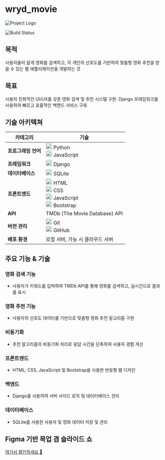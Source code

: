# wryd_movie

![Project Logo]([https://via.placeholder.com/150](https://github.com/air4sss/wryd_movie/blob/main/logo_rmbg.jpg))

![Build Status](https://img.shields.io/badge/build-passing-brightgreen)

## 목적
사용자들이 쉽게 영화를 검색하고, 각 개인의 선호도를 기반하여 맞춤형 영화 추천을 받을 수 있는 웹 애플리케이션을 개발하는 것

## 목표
사용자 친화적인 UI/UX를 갖춘 영화 검색 및 추천 시스템 구현. Django 프레임워크를 사용하여 빠르고 효율적인 백엔드 서비스 구축

## 기술 아키텍쳐

| 카테고리      | 기술                                                                                                                                                 |
|----------------|------------------------------------------------------------------------------------------------------------------------------------------------------|
| **프로그래밍 언어** | <img src="https://www.python.org/static/community_logos/python-logo.png" alt="Python" width="20"/> Python <br> <img src="https://upload.wikimedia.org/wikipedia/commons/6/6a/JavaScript-logo.png" alt="JavaScript" width="20"/> JavaScript |
| **프레임워크** | <img src="https://static.djangoproject.com/img/logos/django-logo-negative.png" alt="Django" width="20"/> Django                                      |
| **데이터베이스** | <img src="https://upload.wikimedia.org/wikipedia/commons/9/97/Sqlite-square-icon.svg" alt="SQLite" width="20"/> SQLite                             |
| **프론트엔드**  | <img src="https://upload.wikimedia.org/wikipedia/commons/6/61/HTML5_logo_and_wordmark.svg" alt="HTML" width="20"/> HTML <br> <img src="https://upload.wikimedia.org/wikipedia/commons/d/d5/CSS3_logo_and_wordmark.svg" alt="CSS" width="20"/> CSS <br> <img src="https://upload.wikimedia.org/wikipedia/commons/6/6a/JavaScript-logo.png" alt="JavaScript" width="20"/> JavaScript <br> <img src="https://upload.wikimedia.org/wikipedia/commons/b/b2/Bootstrap_logo.svg" alt="Bootstrap" width="20"/> Bootstrap |
| **API**        | TMDb (The Movie Database) API |
| **버전 관리**   | <img src="https://git-scm.com/images/logos/downloads/Git-Logo-2Color.png" alt="Git" width="20"/> Git <br> <img src="https://github.githubassets.com/images/modules/logos_page/GitHub-Mark.png" alt="GitHub" width="20"/> GitHub |
| **배포 환경**   | 로컬 서버, 가능 시 클라우드 서버                                                                                                                   |

## 주요 기능 & 기술

### 영화 검색 기능
- 사용자가 키워드를 입력하여 TMDb API를 통해 영화를 검색하고, 실시간으로 결과를 표시

### 영화 추천 기능
- 사용자의 선호도 데이터를 기반으로 맞춤형 영화 추천 알고리즘 구현

### 비동기화
- 추천 알고리즘의 비동기화 처리로 응답 시간을 단축하여 사용자 경험 개선

### 프론트엔드
- HTML, CSS, JavaScript 및 Bootstrap을 사용한 반응형 웹 디자인

### 백엔드
- Django를 사용하여 서버 사이드 로직 및 데이터베이스 관리

### 데이터베이스
- SQLite를 사용한 사용자 및 영화 데이터 저장 및 관리

## Figma 기반 목업 겸 슬라이드 쇼
[여기서 확인하세요 🤩](https://www.figma.com/proto/cE301JyFV9TMe70OFZq96A/Wireframe?node-id=10-1624&t=i1KRaJX7Q5vgMXrC-1)
